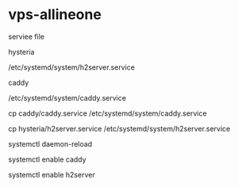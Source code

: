 # vps-allineone
serviee file

hysteria

/etc/systemd/system/h2server.service

caddy

/etc/systemd/system/caddy.service


cp caddy/caddy.service /etc/systemd/system/caddy.service

cp hysteria/h2server.service /etc/systemd/system/h2server.service

systemctl daemon-reload

systemctl enable caddy

systemctl enable h2server
